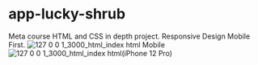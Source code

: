 # app-lucky-shrub
Meta course HTML and CSS in depth project.
Responsive Design Mobile First.
![127 0 0 1_3000_html_index html](https://user-images.githubusercontent.com/89119214/212386878-f4d24272-33b5-410d-9275-498d4a935c74.png)
Mobile
![127 0 0 1_3000_html_index html(iPhone 12 Pro)](https://user-images.githubusercontent.com/89119214/212388739-c7121168-6131-47bc-a209-743266cf3f2d.png)

